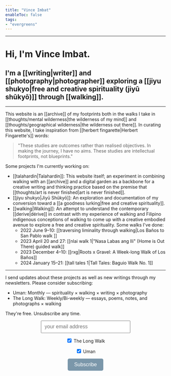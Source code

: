 ```yaml
---
title: "Vince Imbat"
enableToc: false
tags:
- "evergreens"
---
```


***

# Hi, I'm Vince Imbat.

## I'm a [[writing|writer]] and [[photography|photographer]] exploring a [[jiyu shukyo|free and creative spirituality (jiyū shūkyō)]] through [[walking]].

***

This website is an [[archive]] of my footprints both in the walks I take in [[thoughts/mental wilderness|the wilderness of my mind]] and [[thoughts/geographical wilderness|the wilderness out there]]. In curating this website, I take inspiration from [[herbert fingarette|Herbert Fingarette's]] words:

>"These studies are outcomes rather than realised objectives. In making the journey, I have no aims. These studies are intellectual footprints, not blueprints."

Some projects I'm currently working on:

- [[talahardin|Talahardin]]: This website itself; an experiment in combining walking with an [[archive]] and a digital garden as a backbone for a creative writing and thinking practice based on the premise that [[thoughts/art is never finished|art is never finished]].
- [[jiyu shukyo|Jiyū Shūkyō]]: An exploration and documentation of my conversion toward a [[a goodness lurking|free and creative spirituality]].
- [[walking|Walking]]: An attempt to understand the contemporary [[derive|dérive]] in contrast with my experience of walking and Filipino indigenous conceptions of walking to come up with a creative embodied avenue to explore a free and creative spirituality. Some walks I've done:
	- 2022 June 9–10: [[traversing liminality through walking|Los Baños to San Pablo walk ]]
	- 2023 April 20 and 27: [[nlai walk 1|"Nasa Labas ang Ili" (Home is Out There) guided walk]]
	- 2023 December 4–10: [[rxg|Roots x Gravel: A Week-long Walk of Los Baños]]
	- 2024 January 15–21: [[tall tales 1|Tall Tales: Baguio Walk No. 1]]

***

I send updates about these projects as well as new writings through my newsletters. Please consider subscribing:

- Uman: Monthly — spirituality × walking × writing × photography
- The Long Walk: Weekly/Bi-weekly — essays, poems, notes, and photographs × walking

They're free. Unsubscribe any time.

<style>
	/* Style for the placeholder text */
	  ::placeholder {
      font-size: 16px;
    }
	
  /* Style for the Submit button */
    .submit-button {
      background-color: #7b97aa;
      color: white;
      padding: 10px 20px;
      font-size: 16px;
      border-radius: 5px;
      border: none;
      transition: background-color 0.3s, transform 0.2s, box-shadow 0.3s;
    }

    /* Hover effect */
    .submit-button:hover {
      background-color: #5c7f93; /* Darker color on hover */
      transform: scale(1.05); /* Scale up the button slightly */
      box-shadow: 0px 0px 10px rgba(0, 0, 0, 0.3); /* Add shadow on hover */
    }
</style>

<form method="post" action="https://list.vinceimbat.com/subscription/form" class="listmonk-form">
  <div style="text-align: center;">
    <input type="hidden" name="nonce" />
    <p>
      <input type="email" name="email" required placeholder="your email address" size="30" style="padding: 10px;">
    </p>
    <p>
      <input id="0a6da" type="checkbox" name="l" checked value="0a6da788-1056-486f-8ef7-294b14c8ba33" />
      <label for="0a6da">The Long Walk</label><br />
    </p>
    <p>
      <input id="cfd1b" type="checkbox" name="l" checked value="cfd1bff8-8bb4-4c68-b220-44bc1ad49c6d" />
      <label for="cfd1b">Uman</label><br />
    </p>
    <p>
      <input type="submit" class="submit-button" value="Subscribe">
    </p>
  </div>
</form>